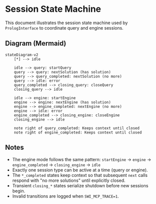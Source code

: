 # Session State Machine

This document illustrates the session state machine used by `PrologInterface` to coordinate query and engine sessions.

## Diagram (Mermaid)

```mermaid
stateDiagram-v2
    [*] --> idle

    idle --> query: startQuery
    query --> query: nextSolution (has solution)
    query --> query_completed: nextSolution (no more)
    query --> idle: error
    query_completed --> closing_query: closeQuery
    closing_query --> idle

    idle --> engine: startEngine
    engine --> engine: nextEngine (has solution)
    engine --> engine_completed: nextEngine (no more)
    engine --> idle: error
    engine_completed --> closing_engine: closeEngine
    closing_engine --> idle

    note right of query_completed: Keeps context until closed
    note right of engine_completed: Keeps context until closed
```

## Notes

- The engine mode follows the same pattern: `startEngine` → `engine` → `engine_completed` → `closing_engine` → `idle`
- Exactly one session type can be active at a time (query or engine).
- The `*_completed` states keep context so that subsequent `next` calls respond with "no more solutions" until explicitly closed.
- Transient `closing_*` states serialize shutdown before new sessions begin.
- Invalid transitions are logged when `SWI_MCP_TRACE=1`.

